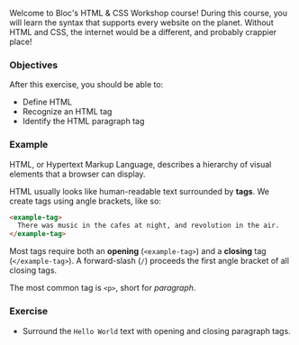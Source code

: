 Welcome to Bloc's HTML & CSS Workshop course! During this course, you will learn the syntax that supports every website on the planet. Without HTML and CSS, the internet would be a different, and probably crappier place!

### Objectives

After this exercise, you should be able to:

- Define HTML
- Recognize an HTML tag
- Identify the HTML paragraph tag

### Example

HTML, or Hypertext Markup Language, describes a hierarchy of visual elements that a browser can display.

HTML usually looks like human-readable text surrounded by **tags**. We create tags using angle brackets, like so:

```html
<example-tag>
  There was music in the cafes at night, and revolution in the air.
</example-tag>
```

Most tags require both an **opening** (`<example-tag>`) and a **closing** tag (`</example-tag>`). A forward-slash (`/`) proceeds the first angle bracket of all closing tags.

The most common tag is `<p>`, short for *paragraph*.

### Exercise

- Surround the `Hello World` text with opening and closing paragraph tags.

